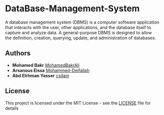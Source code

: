 # DataBase-Management-System
A database management system (DBMS) is a computer software application that interacts with the user, other applications, and the database itself to capture and analyze data. A general-purpose DBMS is designed to allow the definition, creation, querying, update, and administration of databases.

## Authors
* **Mohamed Bakr** [MohamedBakrAli](https://github.com/MohamedBakrAli)
* **Arsanous Eissa** [Mohammed-Deifallah](https://github.com/Mohammed-Deifallah)
* **Abd Elrhman Yasser** [csdain](https://github.com/csdain)

## License

This project is licensed under the MIT License - see the [LICENSE](LICENSE) file for details
